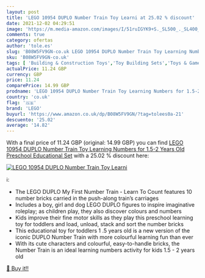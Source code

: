 ```yaml
---
layout: post
title: 'LEGO 10954 DUPLO Number Train Toy Learni at 25.02 % discount'
date: 2021-12-02 04:29:51
image: 'https://m.media-amazon.com/images/I/51ruIGYK9+S._SL500_._SL400_.jpg'
comments: true
category: ofertas
author: 'tole.es'
slug: 'B08W5FV9GN-co.uk LEGO 10954 DUPLO Number Train Toy Learning Numbers for...'
sku: 'B08W5FV9GN-co.uk'
tags: [ 'Building & Construction Toys','Toy Building Sets','Toys & Games','Toys Store','lego', ]
actualPrice: 11.24 GBP
currency: GBP
price: 11.24
comparePrice: 14.99 GBP
prodname: 'LEGO 10954 DUPLO Number Train Toy Learning Numbers for 1.5-2 Years Old  Preschool Educational Set'
country: 'co.uk'
flag: '🇬🇧'
brand: 'LEGO'
buyurl: 'https://www.amazon.co.uk/dp/B08W5FV9GN/?tag=tolees0a-21'
descuento: '25.02'
average: '14.82'
---
```


With a final price of 11.24 GBP (original: 14.99 GBP) you can find [LEGO 10954 DUPLO Number Train Toy Learning Numbers for 1.5-2 Years Old  Preschool Educational Set](https://www.amazon.co.uk/dp/B08W5FV9GN/?tag=tolees0a-21) with a  25.02 % discount here:

[![LEGO 10954 DUPLO Number Train Toy Learni](https://m.media-amazon.com/images/I/51ruIGYK9+S._SL500_._SL400_.jpg)](https://www.amazon.co.uk/dp/B08W5FV9GN/?tag=tolees0a-21)

ℹ️:

- The LEGO DUPLO My First Number Train - Learn To Count features 10 number bricks carried in the push-along train’s carriages
- Includes a boy, girl and dog LEGO DUPLO figures to inspire imaginative roleplay; as children play, they also discover colours and numbers
- Kids improve their fine motor skills as they play this preschool learning toy for toddlers and load, unload, stack and sort the number bricks
- This educational toy for toddlers 1 .5 years old is a new version of the iconic DUPLO Number Train with more colourful learning fun than ever
- With its cute characters and colourful, easy-to-handle bricks, the Number Train is an ideal learning numbers activity for kids 1.5 - 2 years old

[🛒 Buy it!!](https://www.amazon.co.uk/dp/B08W5FV9GN/?tag=tolees0a-21)

